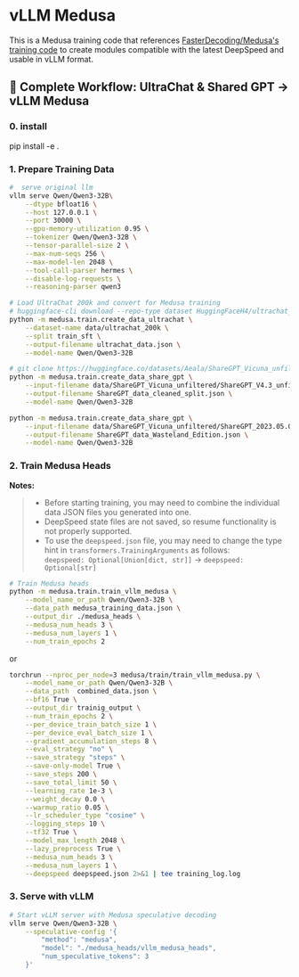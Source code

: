 # vLLM Medusa

This is a Medusa training code that references [FasterDecoding/Medusa's training code](https://github.com/FasterDecoding/Medusa?tab=readme-ov-file#training-on-various-architectures) to create modules compatible with the latest DeepSpeed and usable in vLLM format.


## 🎯 Complete Workflow: UltraChat & Shared GPT → vLLM Medusa

### 0. install

pip install -e .

### 1. Prepare Training Data

```bash
#  serve original llm
vllm serve Qwen/Qwen3-32B\
    --dtype bfloat16 \
    --host 127.0.0.1 \
    --port 30000 \
    --gpu-memory-utilization 0.95 \
    --tokenizer Qwen/Qwen3-32B \
    --tensor-parallel-size 2 \
    --max-num-seqs 256 \
    --max-model-len 2048 \
    --tool-call-parser hermes \
    --disable-log-requests \
    --reasoning-parser qwen3

```


```bash
# Load UltraChat 200k and convert for Medusa training
# huggingface-cli download --repo-type dataset HuggingFaceH4/ultrachat_200k
python -m medusa.train.create_data_ultrachat \
    --dataset-name data/ultrachat_200k \
    --split train_sft \
    --output-filename ultrachat_data.json \
    --model-name Qwen/Qwen3-32B
```


```bash
# git clone https://huggingface.co/datasets/Aeala/ShareGPT_Vicuna_unfiltered
python -m medusa.train.create_data_share_gpt \
    --input-filename data/ShareGPT_Vicuna_unfiltered/ShareGPT_V4.3_unfiltered_cleaned_split.json \
    --output-filename ShareGPT_data_cleaned_split.json \
    --model-name Qwen/Qwen3-32B

python -m medusa.train.create_data_share_gpt \
    --input-filename data/ShareGPT_Vicuna_unfiltered/ShareGPT_2023.05.04v0_Wasteland_Edition.json \
    --output-filename ShareGPT_data_Wasteland_Edition.json \
    --model-name Qwen/Qwen3-32B

```

### 2. Train Medusa Heads

**Notes:**
> - Before starting training, you may need to combine the individual data JSON files you generated into one.
> - DeepSpeed state files are not saved, so resume functionality is not properly supported.
> - To use the `deepspeed.json` file, you may need to change the type hint in `transformers.TrainingArguments` as follows: <br> `deepspeed: Optional[Union[dict, str]]` -> `deepspeed: Optional[str]`

```bash
# Train Medusa heads
python -m medusa.train.train_vllm_medusa \
    --model_name_or_path Qwen/Qwen3-32B \
    --data_path medusa_training_data.json \
    --output_dir ./medusa_heads \
    --medusa_num_heads 3 \
    --medusa_num_layers 1 \
    --num_train_epochs 2
```
or

```bash
torchrun --nproc_per_node=3 medusa/train/train_vllm_medusa.py \
    --model_name_or_path Qwen/Qwen3-32B \
    --data_path  combined_data.json \
    --bf16 True \
    --output_dir trainig_output \
    --num_train_epochs 2 \
    --per_device_train_batch_size 1 \
    --per_device_eval_batch_size 1 \
    --gradient_accumulation_steps 8 \
    --eval_strategy "no" \
    --save_strategy "steps" \
    --save-only-model True \
    --save_steps 200 \
    --save_total_limit 50 \
    --learning_rate 1e-3 \
    --weight_decay 0.0 \
    --warmup_ratio 0.05 \
    --lr_scheduler_type "cosine" \
    --logging_steps 10 \
    --tf32 True \
    --model_max_length 2048 \
    --lazy_preprocess True \
    --medusa_num_heads 3 \
    --medusa_num_layers 1 \
    --deepspeed deepspeed.json 2>&1 | tee training_log.log
```

### 3. Serve with vLLM
```bash
# Start vLLM server with Medusa speculative decoding
vllm serve Qwen/Qwen3-32B \
    --speculative-config '{
        "method": "medusa", 
        "model": "./medusa_heads/vllm_medusa_heads", 
        "num_speculative_tokens": 3
    }'
```
